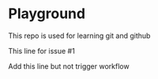 # Playground
This repo is used for learning git and github

This line for issue #1

Add this line but not trigger workflow
